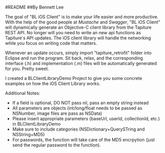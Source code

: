 #README
##By Bennett Lee

The goal of "BL iOS Client" is to make your life easier and more productive. With the help of the good people at *Mustache* and *Swagger*, "BL iOS Client" will dynamically generate an Objective-C client library from the Tapiture REST API. No longer will you need to write an new api functions as Tapiture's API updates. The iOS client library will handle the networking while you focus on writing code that matters.

Whenever an update occurs, simply import "tapiture_retrofit" folder into Eclipse and run the program. Sit back, relax, and the corresponding interface (.h) and implementation (.m) files will be automatically generated for you. Pretty sweet.

I created a BLClientLibraryDemo Project to give you some concrete examples on how the iOS Client Library works.

Additional  Notes:
* If a field is optional, DO NOT pass nil, pass an empty string instead
* All parameters are objects (int/long/float needs to be passed as NSNumber, image files are pass as NSData)
* Please insert appropriate parameters (baseUrl, userId, collectionId, etc.) in BLClientLibraryDemo
* Make sure to include categories (NSDictionary+QuerySTring and NSString+MD5)
* For passwords, the function will take care of the MD5 encrpytion (just send the regular password to the function).


